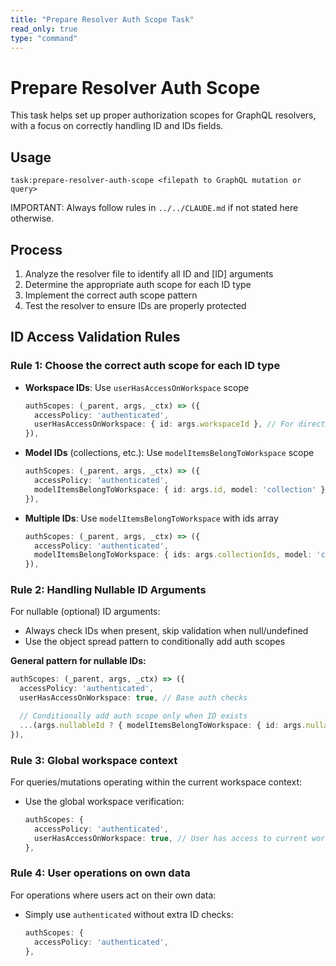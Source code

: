 ```yaml
---
title: "Prepare Resolver Auth Scope Task"
read_only: true
type: "command"
---
```


# Prepare Resolver Auth Scope

This task helps set up proper authorization scopes for GraphQL resolvers, with a focus on correctly handling ID and IDs fields.

## Usage

```
task:prepare-resolver-auth-scope <filepath to GraphQL mutation or query>
```

IMPORTANT: Always follow rules in `../../CLAUDE.md` if not stated here otherwise.

## Process

1. Analyze the resolver file to identify all ID and [ID] arguments
2. Determine the appropriate auth scope for each ID type
3. Implement the correct auth scope pattern
4. Test the resolver to ensure IDs are properly protected

## ID Access Validation Rules

### Rule 1: Choose the correct auth scope for each ID type

- **Workspace IDs**: Use `userHasAccessOnWorkspace` scope

  ```typescript
  authScopes: (_parent, args, _ctx) => ({
    accessPolicy: 'authenticated',
    userHasAccessOnWorkspace: { id: args.workspaceId }, // For direct workspace IDs
  }),
  ```

- **Model IDs** (collections, etc.): Use `modelItemsBelongToWorkspace` scope

  ```typescript
  authScopes: (_parent, args, _ctx) => ({
    accessPolicy: 'authenticated',
    modelItemsBelongToWorkspace: { id: args.id, model: 'collection' }, // Specify model type
  }),
  ```

- **Multiple IDs**: Use `modelItemsBelongToWorkspace` with ids array
  ```typescript
  authScopes: (_parent, args, _ctx) => ({
    accessPolicy: 'authenticated',
    modelItemsBelongToWorkspace: { ids: args.collectionIds, model: 'collection' },
  }),
  ```

### Rule 2: Handling Nullable ID Arguments

For nullable (optional) ID arguments:

- Always check IDs when present, skip validation when null/undefined
- Use the object spread pattern to conditionally add auth scopes

**General pattern for nullable IDs:**

```typescript
authScopes: (_parent, args, _ctx) => ({
  accessPolicy: 'authenticated',
  userHasAccessOnWorkspace: true, // Base auth checks

  // Conditionally add auth scope only when ID exists
  ...(args.nullableId ? { modelItemsBelongToWorkspace: { id: args.nullableId, model: 'modelType' } } : {}),
}),
```

### Rule 3: Global workspace context

For queries/mutations operating within the current workspace context:

- Use the global workspace verification:
  ```typescript
  authScopes: {
    accessPolicy: 'authenticated',
    userHasAccessOnWorkspace: true, // User has access to current workspace context
  },
  ```

### Rule 4: User operations on own data

For operations where users act on their own data:

- Simply use `authenticated` without extra ID checks:
  ```typescript
  authScopes: {
    accessPolicy: 'authenticated',
  },
  ```
